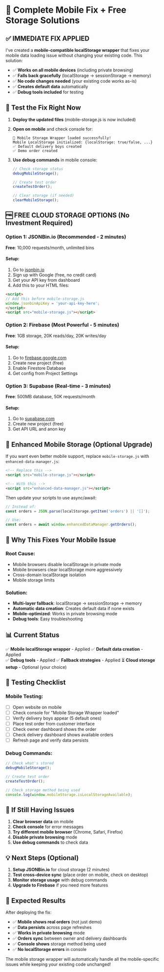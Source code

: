 # 🚀 Complete Mobile Fix + Free Storage Solutions

## ✅ **IMMEDIATE FIX APPLIED**

I've created a **mobile-compatible localStorage wrapper** that fixes your mobile data loading issue without changing your existing code. This solution:

- ✅ **Works on all mobile devices** (including private browsing)
- ✅ **Falls back gracefully** (localStorage → sessionStorage → memory)
- ✅ **No code changes needed** (your existing code works as-is)
- ✅ **Creates default data** automatically
- ✅ **Debug tools included** for testing

## 📱 **Test the Fix Right Now**

1. **Deploy the updated files** (mobile-storage.js is now included)
2. **Open on mobile** and check console for:
   ```
   📱 Mobile Storage Wrapper loaded successfully!
   Mobile LocalStorage initialized: {localStorage: true/false, ...}
   ✅ Default delivery boys created
   ✅ Demo order created
   ```

3. **Use debug commands** in mobile console:
   ```javascript
   // Check storage status
   debugMobileStorage();
   
   // Create test order
   createTestOrder();
   
   // Clear storage (if needed)
   clearMobileStorage();
   ```

## 🆓 **FREE CLOUD STORAGE OPTIONS** (No Investment Required)

### Option 1: JSONBin.io (Recommended - 2 minutes)
**Free**: 10,000 requests/month, unlimited bins

#### Setup:
1. Go to [jsonbin.io](https://jsonbin.io)
2. Sign up with Google (free, no credit card)
3. Get your API key from dashboard
4. Add this to your HTML files:

```html
<script>
// Add this before mobile-storage.js
window.jsonbinApiKey = 'your-api-key-here';
</script>
<script src="mobile-storage.js"></script>
```

### Option 2: Firebase (Most Powerful - 5 minutes)
**Free**: 1GB storage, 20K reads/day, 20K writes/day

#### Setup:
1. Go to [firebase.google.com](https://firebase.google.com)
2. Create new project (free)
3. Enable Firestore Database
4. Get config from Project Settings

### Option 3: Supabase (Real-time - 3 minutes)
**Free**: 500MB database, 50K requests/month

#### Setup:
1. Go to [supabase.com](https://supabase.com)
2. Create new project (free)
3. Get API URL and anon key

## 🔧 **Enhanced Mobile Storage (Optional Upgrade)**

If you want even better mobile support, replace `mobile-storage.js` with `enhanced-data-manager.js`:

```html
<!-- Replace this -->
<script src="mobile-storage.js"></script>

<!-- With this -->
<script src="enhanced-data-manager.js"></script>
```

Then update your scripts to use async/await:
```javascript
// Instead of:
const orders = JSON.parse(localStorage.getItem('orders') || '[]');

// Use:
const orders = await window.enhancedDataManager.getOrders();
```

## 🎯 **Why This Fixes Your Mobile Issue**

### **Root Cause:**
- Mobile browsers disable localStorage in private mode
- Mobile browsers clear localStorage more aggressively
- Cross-domain localStorage isolation
- Mobile storage limits

### **Solution:**
- **Multi-layer fallback**: localStorage → sessionStorage → memory
- **Automatic data creation**: Creates default data if none exists
- **Mobile-optimized**: Works in private browsing mode
- **Debug tools**: Easy troubleshooting

## 📊 **Current Status**

✅ **Mobile localStorage wrapper** - Applied
✅ **Default data creation** - Applied  
✅ **Debug tools** - Applied
✅ **Fallback strategies** - Applied
⏳ **Cloud storage setup** - Optional (your choice)

## 🧪 **Testing Checklist**

### Mobile Testing:
- [ ] Open website on mobile
- [ ] Check console for "Mobile Storage Wrapper loaded"
- [ ] Verify delivery boys appear (5 default ones)
- [ ] Place test order from customer interface
- [ ] Check owner dashboard shows the order
- [ ] Check delivery dashboard shows available orders
- [ ] Refresh page and verify data persists

### Debug Commands:
```javascript
// Check what's stored
debugMobileStorage();

// Create test order
createTestOrder();

// Check storage method being used
console.log(window.mobileStorage.isLocalStorageAvailable);
```

## 🚨 **If Still Having Issues**

1. **Clear browser data** on mobile
2. **Check console** for error messages
3. **Try different mobile browser** (Chrome, Safari, Firefox)
4. **Disable private browsing** mode
5. **Use debug commands** to check data

## 💡 **Next Steps (Optional)**

1. **Setup JSONBin.io** for cloud storage (2 minutes)
2. **Test cross-device sync** (place order on mobile, check on desktop)
3. **Monitor storage usage** with debug commands
4. **Upgrade to Firebase** if you need more features

## 🎉 **Expected Results**

After deploying the fix:
- ✅ **Mobile shows real orders** (not just demo)
- ✅ **Data persists** across page refreshes
- ✅ **Works in private browsing** mode
- ✅ **Orders sync** between owner and delivery dashboards
- ✅ **Console shows** storage method being used
- ✅ **No localStorage errors** in console

The mobile storage wrapper will automatically handle all the mobile-specific issues while keeping your existing code unchanged!
